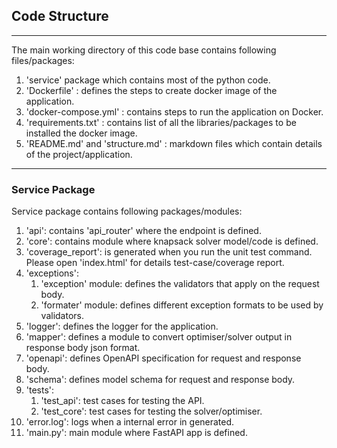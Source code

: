 ## Code Structure

---

The main working directory of this code base contains following files/packages:

1. 'service' package which contains most of the python code.
2. 'Dockerfile' : defines the steps to create docker image of the application.
3. 'docker-compose.yml' : contains steps to run the application on Docker.
4. 'requirements.txt' : contains list of all the libraries/packages to be installed the docker image.
5. 'README.md' and 'structure.md' : markdown files which contain details of the project/application.

---

### Service Package

Service package contains following packages/modules:

1. 'api': contains 'api_router' where the endpoint is defined.
2. 'core': contains module where knapsack solver model/code is defined.
3. 'coverage_report': is generated when you run the unit test command. Please open 'index.html' for details test-case/coverage report.
4. 'exceptions':
   1. 'exception' module: defines the validators that apply on the request body.
   2. 'formater' module: defines different exception formats to be used by validators.
5. 'logger': defines the logger for the application.
6. 'mapper': defines a module to convert optimiser/solver output in response body json format.
7. 'openapi': defines OpenAPI specification for request and response body.
8. 'schema': defines model schema for request and response body.
9. 'tests':
   1. 'test_api': test cases for testing the API.
   2. 'test_core': test cases for testing the solver/optimiser.
10. 'error.log': logs when a internal error in generated.
11. 'main.py': main module where FastAPI app is defined.
